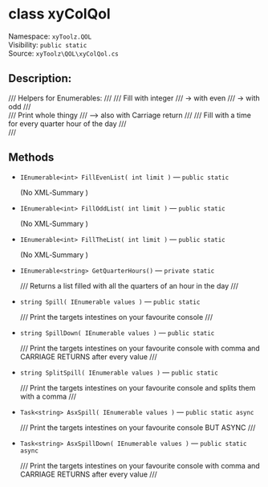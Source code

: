 # class xyColQol

Namespace: `xyToolz.QOL`  
Visibility: `public static`  
Source: `xyToolz\QOL\xyColQol.cs`

## Description:

/// Helpers for Enumerables:
      /// 
      /// Fill with integer
      ///             -> with even
      ///             -> with odd
      ///             
      /// Print whole thingy
      ///         --> also with Carriage return
      /// 
      /// Fill with a time for every quarter hour of the day 
      ///     
      ///

## Methods

- `IEnumerable<int> FillEvenList( int limit )` — `public static`
  
  (No XML‑Summary )
- `IEnumerable<int> FillOddList( int limit )` — `public static`
  
  (No XML‑Summary )
- `IEnumerable<int> FillTheList( int limit )` — `public static`
  
  (No XML‑Summary )
- `IEnumerable<string> GetQuarterHours()` — `private static`
  
  /// Returns a list filled with all the quarters of an hour in the day
            ///
- `string Spill( IEnumerable values )` — `public static`
  
  /// Print the targets intestines on your favourite console
        ///
- `string SpillDown( IEnumerable values )` — `public static`
  
  /// Print the targets intestines on your favourite console with comma and CARRIAGE RETURNS after every value
            ///
- `string SplitSpill( IEnumerable values )` — `public static`
  
  /// Print the targets intestines on your favourite console and splits them with a comma
            ///
- `Task<string> AsxSpill( IEnumerable values )` — `public static async`
  
  /// Print the targets intestines on your favourite console BUT ASYNC
            ///
- `Task<string> AsxSpillDown( IEnumerable values )` — `public static async`
  
  /// Print the targets intestines on your favourite console with comma and CARRIAGE RETURNS after every value
            ///

